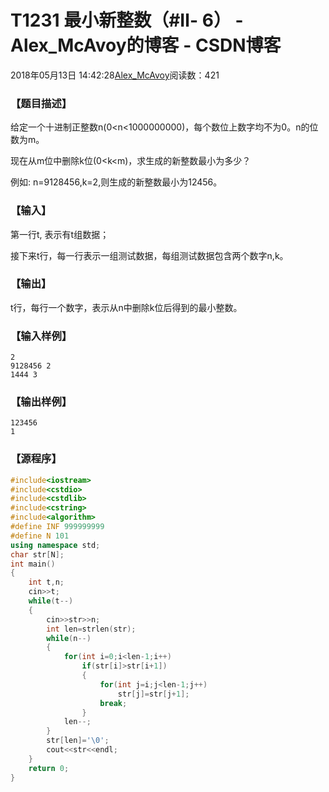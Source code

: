 # T1231	最小新整数（#Ⅱ- 6） - Alex_McAvoy的博客 - CSDN博客





2018年05月13日 14:42:28[Alex_McAvoy](https://me.csdn.net/u011815404)阅读数：421








### 【题目描述】



给定一个十进制正整数n(0<n<1000000000)，每个数位上数字均不为0。n的位数为m。

现在从m位中删除k位(0<k<m)，求生成的新整数最小为多少？

例如: n=9128456,k=2,则生成的新整数最小为12456。

### 【输入】

第一行t, 表示有t组数据；

接下来t行，每一行表示一组测试数据，每组测试数据包含两个数字n,k。



### 【输出】

t行，每行一个数字，表示从n中删除k位后得到的最小整数。

### 【输入样例】

```
2
9128456 2
1444 3
```

### 【输出样例】

```
123456
1
```

### 【源程序】

```cpp
#include<iostream>
#include<cstdio>
#include<cstdlib>
#include<cstring>
#include<algorithm>
#define INF 999999999
#define N 101
using namespace std;
char str[N];
int main()
{
    int t,n;
    cin>>t;
    while(t--)
    {
        cin>>str>>n;
        int len=strlen(str);
        while(n--)
        {
            for(int i=0;i<len-1;i++)
                if(str[i]>str[i+1])
                {
                    for(int j=i;j<len-1;j++)
                        str[j]=str[j+1];
                    break;
                }
            len--;
        }
        str[len]='\0';
        cout<<str<<endl;
    }
    return 0;
}
```



